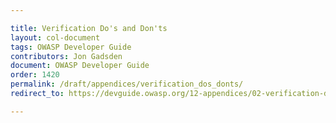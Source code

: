 ```yaml
---

title: Verification Do's and Don'ts
layout: col-document
tags: OWASP Developer Guide
contributors: Jon Gadsden
document: OWASP Developer Guide
order: 1420
permalink: /draft/appendices/verification_dos_donts/
redirect_to: https://devguide.owasp.org/12-appendices/02-verification-dos-donts/

---
```

